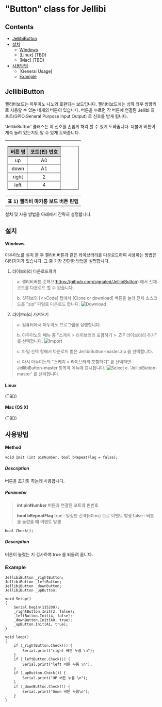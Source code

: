 "Button" class for Jellibi
===============

Contents
----------
- [JellibiButton](#JellibiButton)
- [설치](#installation)
    - [Windows](#windows) 
    - [Linux] (TBD)
    - [Mac] (TBD)
- [사용방법](#userguide)
    - [General Usage]
    - [Example](#example)
 


JellibiButton
-----------

젤리비보드는 아두이노 나노와 호환되는 보드입니다.
젤리비보드에는 상하 좌우 방향키로 사용할 수 있는 네개의 버튼이 있습니다.
버튼을 누르면 각 버튼에 연결된 Jellibi 의 포트(GPIO,General Purpose Input Output) 로 신호를 받게 됩니다. 

'JellibiButton' 클래스는 이 신호를 손쉽게 처리 할 수 있게 도와줍니다. 
더불어 버튼이 계속 눌려 있는지도 알 수 있게 도와줍니다. 

<TABLE align=center>
	<TR><TD>
	<table border=1 width=300>
	<tr bgcolor=lightgray><th> 버튼 명 </th><th>포트(핀) 번호</th></tr>
	<tr><td align=center> up </td><td align=center>A0</td></tr>
	<tr><td align=center> down </td><td align=center> A1 </td></tr>
	<tr><td align=center> right </td><td align=center> 2 </td></tr>
	<tr><td align=center> left </td><td align=center> 4 </td></tr>
	</table>
	</TD></TR>
	<TR><TH>표 1) 젤리비 마카롱 보드 버튼 핀맵 </TH></TR>
</TABLE>


설치 및 사용 방법을 아래에서 간략히 설명합니다.


 
설치
------------------

#### Windows 

아두이노를 설치 한 후 젤리비버튼과 같은 라이브러리를 다운로드하여 사용하는 방법은 여러가지가 있습니다. 
그 중 가장 간단한 방법을 설명합니다.

1. 라이브러리 다운로드하기 

> a. 젤리비버튼 깃허브(https://github.com/signaled/JellibiButton) 에서 전체 코드를 다운로드 할 수 있습니다. 
>
> b. 깃허브의 [<>Code] 탭에서 [Clone or download] 버튼을 눌러 전체 소스코드를 "zip" 파일로 다운로드 합니다.
> ![Download](http://www.robotnmore.com/matthew/jellibibutton/download_button.png)
>
>

2. 라이브러리 가져오기 

> a. 컴퓨터에서 아두이노 프로그램을 실행합니다. 
>
> b. 아두이노의 메뉴 중 "스케치 > 라이브러리 포함하기 > .ZIP 라이브러리 추가" 를 선택합니다. 
> ![Import](http://www.robotnmore.com/matthew/jellibibutton/import_ziplib.png)
>
> c. 파일 선택 창에서 다운로드 받은 JellibiButton-master.zip 을 선택합니다. 
>
> d. 다시 아두이노의 "스케치 > 라이브러리 포함하기" 를 선택하면 JellibiButton-master 항목이 메뉴에 표시됩니다. 
>![Select](http://www.robotnmore.com/matthew/jellibibutton/import_jellibibuttonclass.png)
> e. 'JellibiButton-master' 를 선택합니다.

#### Linux 
(TBD)

#### Mac (OS X)
(TBD) 


사용방법
------------

#### Method

```
void Init (int pinNumber, bool bRepeatFlag = false);
```

#####  Description 

 버튼을 초기화 하는데 사용합니다. 
    
##### Parameter 

>  **int pinNumber**
>    	버튼과 연결된 포트의 핀번호 
>    	
>  **bool bRepeatFlag**
>	true : 일정한 간격(50ms) 으로 이벤트 발생
>	false : 버튼을 눌렀을 때 이벤트 발생 

```
bool Check();
```

##### Description

버튼이 눌렸는 지 검사하여 true 를 되돌려 줍니다.


### Example
```
JellibiButton _rightButton;
JellibiButton _leftButton;
JellibiButton _downButton;
JellibiButton _upButton;

void Setup()
{ 
    Serial.begin(115200);
    _rightButton.Init(2, false);
    _leftButton.Init(4, false);
    _downButton.Init(A0, true);
    _upButton.Init(A1, true);
}

void loop() 
{
    if (_rightButton.Check()) {
        Serial.print("right 버튼 누름 \n");
    }
    if (_leftButton.Check()) {
        Serial.print("left 버튼 누름 \n");
    }
    if (_upButton.Check()) {
        Serial.print("UP 버튼 누름 \n");
    }
    if (_downButton.Check()) {
        Serial.print("Down 버튼 누름\n");
    }
}
```

